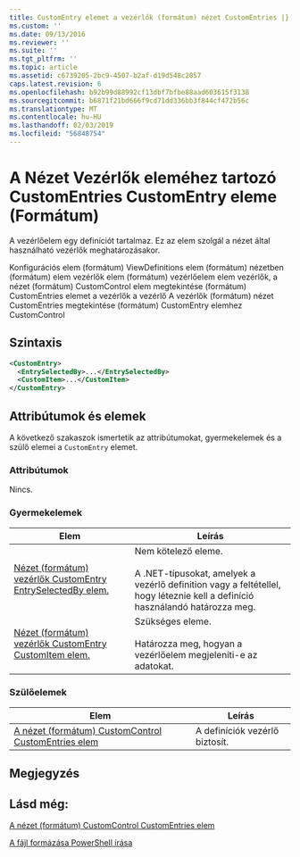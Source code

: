 ```yaml
---
title: CustomEntry elemet a vezérlők (formátum) nézet CustomEntries |} A Microsoft Docs
ms.custom: ''
ms.date: 09/13/2016
ms.reviewer: ''
ms.suite: ''
ms.tgt_pltfrm: ''
ms.topic: article
ms.assetid: c6739205-2bc9-4507-b2af-d19d548c2057
caps.latest.revision: 6
ms.openlocfilehash: b92b99d88992cf13dbf7bfbe88aad603615f3138
ms.sourcegitcommit: b6871f21bd666f9cd71dd336bb3f844cf472b56c
ms.translationtype: MT
ms.contentlocale: hu-HU
ms.lasthandoff: 02/03/2019
ms.locfileid: "56848754"
---
```

# <a name="customentry-element-for-customentries-for-controls-for-view-format"></a>A Nézet Vezérlők eleméhez tartozó CustomEntries CustomEntry eleme (Formátum)

A vezérlőelem egy definíciót tartalmaz. Ez az elem szolgál a nézet által használható vezérlők meghatározásakor.

Konfigurációs elem (formátum) ViewDefinitions elem (formátum) nézetben (formátum) elem vezérlők elem (formátum) vezérlőelem elem vezérlők, a nézet (formátum) CustomControl elem megtekintése (formátum) CustomEntries elemet a vezérlők a vezérlő A vezérlők (formátum) nézet CustomEntries megtekintése (formátum) CustomEntry elemhez CustomControl

## <a name="syntax"></a>Szintaxis

```xml
<CustomEntry>
  <EntrySelectedBy>...</EntrySelectedBy>
  <CustomItem>...</CustomItem>
</CustomEntry>
```

## <a name="attributes-and-elements"></a>Attribútumok és elemek

A következő szakaszok ismertetik az attribútumokat, gyermekelemek és a szülő elemei a `CustomEntry` elemet.

### <a name="attributes"></a>Attribútumok

Nincs.

### <a name="child-elements"></a>Gyermekelemek

|Elem|Leírás|
|-------------|-----------------|
|[Nézet (formátum) vezérlők CustomEntry EntrySelectedBy elem.](./entryselectedby-element-for-customentry-for-controls-for-view-format.md)|Nem kötelező eleme.<br /><br /> A .NET-típusokat, amelyek a vezérlő definition vagy a feltétellel, hogy léteznie kell a definíció használandó határozza meg.|
|[Nézet (formátum) vezérlők CustomEntry CustomItem elem.](./customitem-element-for-customentry-for-controls-for-view-format.md)|Szükséges eleme.<br /><br /> Határozza meg, hogyan a vezérlőelem megjeleníti-e az adatokat.|

### <a name="parent-elements"></a>Szülőelemek

|Elem|Leírás|
|-------------|-----------------|
|[A nézet (formátum) CustomControl CustomEntries elem](./customentries-element-for-customcontrol-for-view-format.md)|A definíciók vezérlő biztosít.|

## <a name="remarks"></a>Megjegyzés

## <a name="see-also"></a>Lásd még:

[A nézet (formátum) CustomControl CustomEntries elem](./customentries-element-for-customcontrol-for-view-format.md)

[A fájl formázása PowerShell írása](./writing-a-powershell-formatting-file.md)
